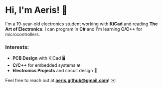 # Hi, I'm Aeris! 👋

I'm a 19-year-old electronics student working with **KiCad** and reading **The Art of Electronics**. 
I can program in **C#** and I'm learning **C/C++** for microcontrollers.

### Interests:
- **PCB Design** with KiCad 🖥️
- **C/C++** for embedded systems ⚙️
- **Electronics Projects** and circuit design 🔧

Feel free to reach out at **[aeris.github@gmail.com](mailto:aeris.github@gmail.com)**! ✉️
